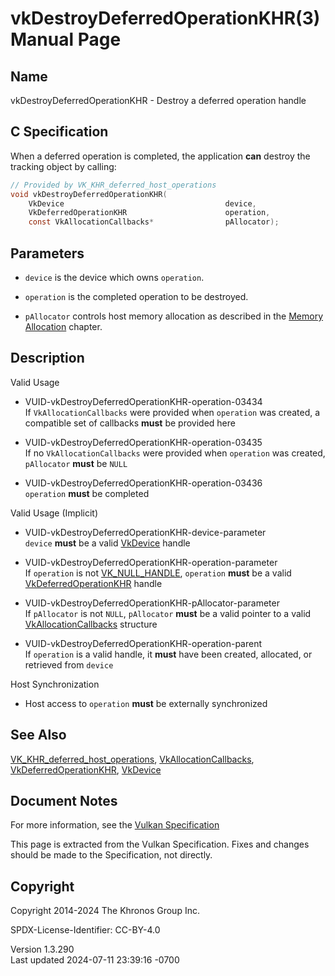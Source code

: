 # vkDestroyDeferredOperationKHR(3) Manual Page

## Name

vkDestroyDeferredOperationKHR - Destroy a deferred operation handle



## <a href="#_c_specification" class="anchor"></a>C Specification

When a deferred operation is completed, the application **can** destroy
the tracking object by calling:

``` c
// Provided by VK_KHR_deferred_host_operations
void vkDestroyDeferredOperationKHR(
    VkDevice                                    device,
    VkDeferredOperationKHR                      operation,
    const VkAllocationCallbacks*                pAllocator);
```

## <a href="#_parameters" class="anchor"></a>Parameters

- `device` is the device which owns `operation`.

- `operation` is the completed operation to be destroyed.

- `pAllocator` controls host memory allocation as described in the <a
  href="https://registry.khronos.org/vulkan/specs/1.3-extensions/html/vkspec.html#memory-allocation"
  target="_blank" rel="noopener">Memory Allocation</a> chapter.

## <a href="#_description" class="anchor"></a>Description

Valid Usage

- <a href="#VUID-vkDestroyDeferredOperationKHR-operation-03434"
  id="VUID-vkDestroyDeferredOperationKHR-operation-03434"></a>
  VUID-vkDestroyDeferredOperationKHR-operation-03434  
  If `VkAllocationCallbacks` were provided when `operation` was created,
  a compatible set of callbacks **must** be provided here

- <a href="#VUID-vkDestroyDeferredOperationKHR-operation-03435"
  id="VUID-vkDestroyDeferredOperationKHR-operation-03435"></a>
  VUID-vkDestroyDeferredOperationKHR-operation-03435  
  If no `VkAllocationCallbacks` were provided when `operation` was
  created, `pAllocator` **must** be `NULL`

- <a href="#VUID-vkDestroyDeferredOperationKHR-operation-03436"
  id="VUID-vkDestroyDeferredOperationKHR-operation-03436"></a>
  VUID-vkDestroyDeferredOperationKHR-operation-03436  
  `operation` **must** be completed

Valid Usage (Implicit)

- <a href="#VUID-vkDestroyDeferredOperationKHR-device-parameter"
  id="VUID-vkDestroyDeferredOperationKHR-device-parameter"></a>
  VUID-vkDestroyDeferredOperationKHR-device-parameter  
  `device` **must** be a valid [VkDevice](https://registry.khronos.org/vulkan/specs/1.3-extensions/man/html/VkDevice.html) handle

- <a href="#VUID-vkDestroyDeferredOperationKHR-operation-parameter"
  id="VUID-vkDestroyDeferredOperationKHR-operation-parameter"></a>
  VUID-vkDestroyDeferredOperationKHR-operation-parameter  
  If `operation` is not [VK_NULL_HANDLE](https://registry.khronos.org/vulkan/specs/1.3-extensions/man/html/VK_NULL_HANDLE.html),
  `operation` **must** be a valid
  [VkDeferredOperationKHR](https://registry.khronos.org/vulkan/specs/1.3-extensions/man/html/VkDeferredOperationKHR.html) handle

- <a href="#VUID-vkDestroyDeferredOperationKHR-pAllocator-parameter"
  id="VUID-vkDestroyDeferredOperationKHR-pAllocator-parameter"></a>
  VUID-vkDestroyDeferredOperationKHR-pAllocator-parameter  
  If `pAllocator` is not `NULL`, `pAllocator` **must** be a valid
  pointer to a valid [VkAllocationCallbacks](https://registry.khronos.org/vulkan/specs/1.3-extensions/man/html/VkAllocationCallbacks.html)
  structure

- <a href="#VUID-vkDestroyDeferredOperationKHR-operation-parent"
  id="VUID-vkDestroyDeferredOperationKHR-operation-parent"></a>
  VUID-vkDestroyDeferredOperationKHR-operation-parent  
  If `operation` is a valid handle, it **must** have been created,
  allocated, or retrieved from `device`

Host Synchronization

- Host access to `operation` **must** be externally synchronized

## <a href="#_see_also" class="anchor"></a>See Also

[VK_KHR_deferred_host_operations](https://registry.khronos.org/vulkan/specs/1.3-extensions/man/html/VK_KHR_deferred_host_operations.html),
[VkAllocationCallbacks](https://registry.khronos.org/vulkan/specs/1.3-extensions/man/html/VkAllocationCallbacks.html),
[VkDeferredOperationKHR](https://registry.khronos.org/vulkan/specs/1.3-extensions/man/html/VkDeferredOperationKHR.html),
[VkDevice](https://registry.khronos.org/vulkan/specs/1.3-extensions/man/html/VkDevice.html)

## <a href="#_document_notes" class="anchor"></a>Document Notes

For more information, see the <a
href="https://registry.khronos.org/vulkan/specs/1.3-extensions/html/vkspec.html#vkDestroyDeferredOperationKHR"
target="_blank" rel="noopener">Vulkan Specification</a>

This page is extracted from the Vulkan Specification. Fixes and changes
should be made to the Specification, not directly.

## <a href="#_copyright" class="anchor"></a>Copyright

Copyright 2014-2024 The Khronos Group Inc.

SPDX-License-Identifier: CC-BY-4.0

Version 1.3.290  
Last updated 2024-07-11 23:39:16 -0700
